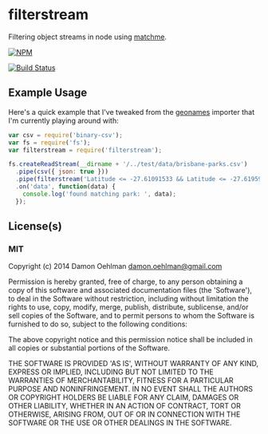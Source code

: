 # filterstream

Filtering object streams in node using
[matchme](https://github.com/DamonOehlman/matchme).


[![NPM](https://nodei.co/npm/filterstream.png)](https://nodei.co/npm/filterstream/)

[![Build Status](https://travis-ci.org/DamonOehlman/filterstream.png?branch=master)](https://travis-ci.org/DamonOehlman/filterstream)

## Example Usage

Here's a quick example that I've tweaked from the
[geonames](https://github.com/DamonOehlman/geonames) importer that I'm
currently playing around with:

```js
var csv = require('binary-csv');
var fs = require('fs');
var filterstream = require('filterstream');

fs.createReadStream(__dirname + '/../test/data/brisbane-parks.csv')
  .pipe(csv({ json: true }))
  .pipe(filterstream('Latitude <= -27.61091533 && Latitude <= -27.6195995'))
  .on('data', function(data) {
    console.log('found matching park: ', data);
  });
```

## License(s)

### MIT

Copyright (c) 2014 Damon Oehlman <damon.oehlman@gmail.com>

Permission is hereby granted, free of charge, to any person obtaining
a copy of this software and associated documentation files (the
'Software'), to deal in the Software without restriction, including
without limitation the rights to use, copy, modify, merge, publish,
distribute, sublicense, and/or sell copies of the Software, and to
permit persons to whom the Software is furnished to do so, subject to
the following conditions:

The above copyright notice and this permission notice shall be
included in all copies or substantial portions of the Software.

THE SOFTWARE IS PROVIDED 'AS IS', WITHOUT WARRANTY OF ANY KIND,
EXPRESS OR IMPLIED, INCLUDING BUT NOT LIMITED TO THE WARRANTIES OF
MERCHANTABILITY, FITNESS FOR A PARTICULAR PURPOSE AND NONINFRINGEMENT.
IN NO EVENT SHALL THE AUTHORS OR COPYRIGHT HOLDERS BE LIABLE FOR ANY
CLAIM, DAMAGES OR OTHER LIABILITY, WHETHER IN AN ACTION OF CONTRACT,
TORT OR OTHERWISE, ARISING FROM, OUT OF OR IN CONNECTION WITH THE
SOFTWARE OR THE USE OR OTHER DEALINGS IN THE SOFTWARE.
